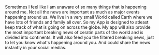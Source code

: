 Sometimes I feel like i am unaware of so many things that is happening around me. Not all the news are important as much as major events happening around us. We live in a very small World called Earth where we have lots of friends and family all over. So my App is designed to atleast keep track of what is going on across the globe. My app will also provide the most important breaking news of ceratin parts of the world and is  divided into continents. It will also feed you the filtered breaking news, just to let you know what's happening around you. And could share the news instantly in your social medias.